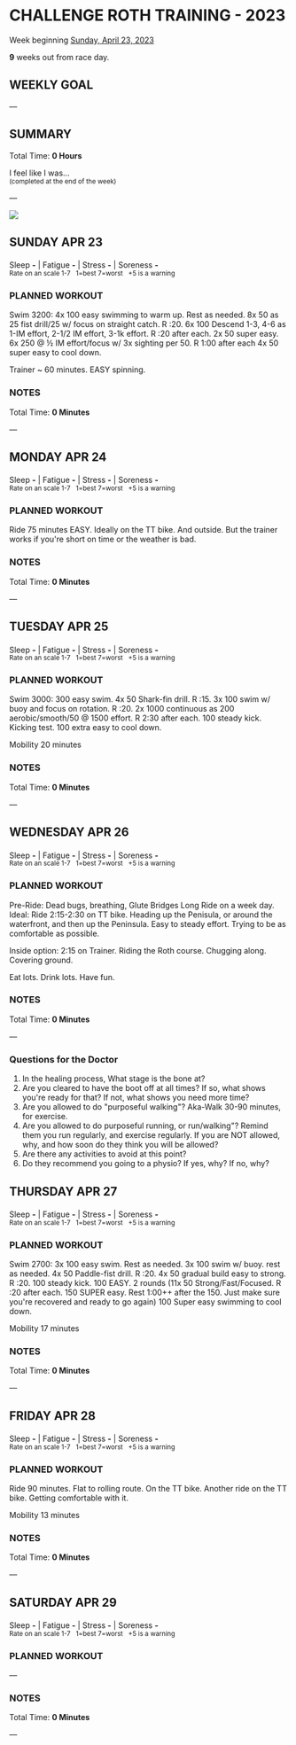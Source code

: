 # CHALLENGE ROTH TRAINING - 2023
Week beginning [Sunday, April 23, 2023](javascript:flick('sun');)

**9** weeks out from race day.

## WEEKLY GOAL
&mdash;

## SUMMARY
Total Time: **0 Hours**

I feel like I was...
<br /><sup>(completed at the end of the week)</sup>

&mdash;

![](/assets/jpg/II-9x550.jpeg)

## SUNDAY APR 23
Sleep **-** | Fatigue **-** | Stress **-** | Soreness **-**
<sup><br />Rate on an scale 1-7 &nbsp; 1=best 7=worst &nbsp; +5 is a warning</sup>

### PLANNED WORKOUT
Swim 3200:
4x 100 easy swimming to warm up. Rest as needed.
8x 50 as 25 fist drill/25 w/ focus on straight catch. R :20.
6x 100 Descend 1-3, 4-6 as 1-IM effort, 2-1/2 IM effort, 3-1k effort. R :20 after each.
2x 50 super easy.
6x 250 @ ½ IM effort/focus w/ 3x sighting per 50. R 1:00 after each
4x 50 super easy to cool down.

Trainer ~ 60 minutes. EASY spinning.

### NOTES
Total Time: **0 Minutes**

&mdash;  

<!---->
## MONDAY APR 24
Sleep **-** | Fatigue **-** | Stress **-** | Soreness **-**
<sup><br />Rate on an scale 1-7 &nbsp; 1=best 7=worst &nbsp; +5 is a warning</sup>

### PLANNED WORKOUT
Ride 75 minutes EASY.
Ideally on the TT bike. And outside. 
But the trainer works if you're short on time or the weather is bad.

### NOTES
Total Time: **0 Minutes**

&mdash;  

<!---->
## TUESDAY APR 25
Sleep **-** | Fatigue **-** | Stress **-** | Soreness **-**
<sup><br />Rate on an scale 1-7 &nbsp; 1=best 7=worst &nbsp; +5 is a warning</sup>

### PLANNED WORKOUT
Swim 3000:
300 easy swim.
4x 50 Shark-fin drill. R :15. 
3x 100 swim w/ buoy and focus on rotation. R :20. 
2x 1000 continuous as 200 aerobic/smooth/50 @ 1500 effort. R 2:30 after each. 
100 steady kick. Kicking test. 
100 extra easy to cool down.

Mobility 20 minutes

### NOTES
Total Time: **0 Minutes**

&mdash;  

<!---->
## WEDNESDAY APR 26
Sleep **-** | Fatigue **-** | Stress **-** | Soreness **-**
<sup><br />Rate on an scale 1-7 &nbsp; 1=best 7=worst &nbsp; +5 is a warning</sup>

### PLANNED WORKOUT
Pre-Ride: Dead bugs, breathing, Glute Bridges
Long Ride on a week day.
Ideal: Ride 2:15-2:30 on TT bike. Heading up the Penisula, or around the waterfront, and then up the Peninsula. 
Easy to steady effort. Trying to be as comfortable as possible. 

Inside option: 2:15 on Trainer. Riding the Roth course. 
Chugging along. Covering ground. 

Eat lots. Drink lots. Have fun.

### NOTES
Total Time: **0 Minutes**

&mdash;  
<!----->
### Questions for the Doctor
 
1. In the healing process, What stage is the bone at? 
2. Are you cleared to have the boot off at all times? If so, what shows you're ready for that? If not, what shows you need more time? 
3. Are you allowed to do "purposeful walking"? Aka-Walk 30-90 minutes, for exercise. 
4. Are you allowed to do purposeful running, or run/walking"? Remind them you run regularly, and exercise regularly. If you are NOT allowed, why, and how soon do they think you will be allowed? 
5. Are there any activities to avoid at this point? 
6. Do they recommend you going to a physio? If yes, why? If no, why?

<!---->
## THURSDAY APR 27
Sleep **-** | Fatigue **-** | Stress **-** | Soreness **-**
<sup><br />Rate on an scale 1-7 &nbsp; 1=best 7=worst &nbsp; +5 is a warning</sup>

### PLANNED WORKOUT
Swim 2700:
3x 100 easy swim. Rest as needed.
3x 100 swim w/ buoy. rest as needed.
4x 50 Paddle-fist drill. R :20.
4x 50 gradual build easy to strong. R :20.
100 steady kick. 
100 EASY. 
2 rounds (11x 50 Strong/Fast/Focused. R :20 after each. 150 SUPER easy. Rest 1:00++ after the 150. Just make sure you're recovered and ready to go again) 
100 Super easy swimming to cool down.

Mobility 17 minutes

### NOTES
Total Time: **0 Minutes**

&mdash;  

<!---->
## FRIDAY APR 28
Sleep **-** | Fatigue **-** | Stress **-** | Soreness **-**
<sup><br />Rate on an scale 1-7 &nbsp; 1=best 7=worst &nbsp; +5 is a warning</sup>

### PLANNED WORKOUT
Ride 90 minutes. Flat to rolling route.
On the TT bike.
Another ride on the TT bike. Getting comfortable with it. 

Mobility 13 minutes

### NOTES
Total Time: **0 Minutes**

&mdash;  

<!---->
## SATURDAY APR 29
Sleep **-** | Fatigue **-** | Stress **-** | Soreness **-**
<sup><br />Rate on an scale 1-7 &nbsp; 1=best 7=worst &nbsp; +5 is a warning</sup>

### PLANNED WORKOUT
&mdash;  

### NOTES
Total Time: **0 Minutes**

&mdash;  
